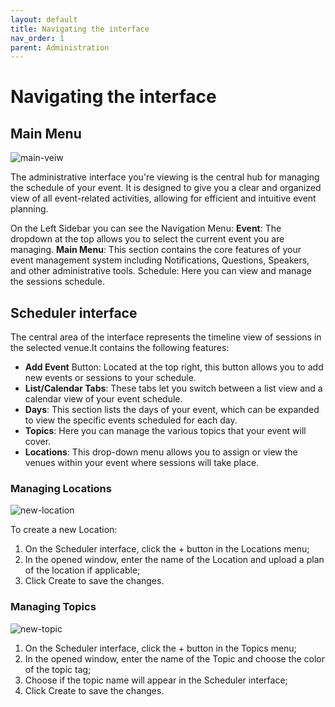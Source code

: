 ```yaml
---
layout: default
title: Navigating the interface
nav_order: 1
parent: Administration
---
```


# Navigating the interface

## Main Menu

![main-veiw](https://github.com/egoranuchin/merk.team-test/blob/07398b5634643ac6dc593c88da20b73baad407eb/assets/images/main-view.png)


The administrative interface you're viewing is the central hub for managing the schedule of your event. It is designed to give you a clear and organized view of all event-related activities, allowing for efficient and intuitive event planning.

On the Left Sidebar you can see the Navigation Menu:
**Event**: The dropdown at the top allows you to select the current event you are managing.
**Main Menu**: This section contains the core features of your event management system including Notifications, Questions, Speakers, and other administrative tools.
Schedule: Here you can view and manage the sessions schedule.

## Scheduler interface

The central area of the interface represents the timeline view of sessions in the selected venue.It contains the following features:

* **Add Event** Button: Located at the top right, this button allows you to add new events or sessions to your schedule.
* **List/Calendar Tabs**: These tabs let you switch between a list view and a calendar view of your event schedule.
* **Days**: This section lists the days of your event, which can be expanded to view the specific events scheduled for each day.
* **Topics**: Here you can manage the various topics that your event will cover.
* **Locations**: This drop-down menu allows you to assign or view the venues within your event where sessions will take place.

### Managing Locations

![new-location](https://github.com/egoranuchin/merk.team-test/blob/07398b5634643ac6dc593c88da20b73baad407eb/assets/images/new-venue.png)

To create a new Location:

1. On the Scheduler interface, click the + button in the Locations menu;
2. In the opened window, enter the name of the Location and upload a plan of the location if applicable;
3. Click Create to save the changes.

### Managing Topics

![new-topic](https://github.com/egoranuchin/merk.team-test/blob/07398b5634643ac6dc593c88da20b73baad407eb/assets/images/new-topic.png)

1. On the Scheduler interface, click the + button in the Topics menu;
2. In the opened window, enter the name of the Topic and choose the color of the topic tag;
3. Choose if the topic name will appear in the Scheduler interface;
4. Click Create to save the changes.
